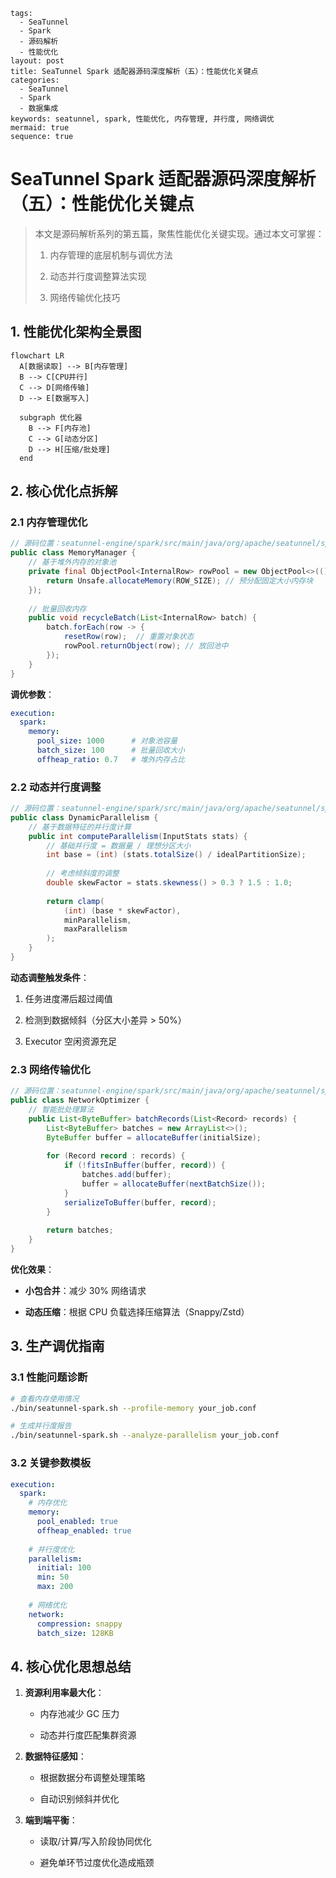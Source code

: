 
```
tags:
  - SeaTunnel
  - Spark
  - 源码解析
  - 性能优化
layout: post
title: SeaTunnel Spark 适配器源码深度解析（五）：性能优化关键点
categories:
  - SeaTunnel
  - Spark
  - 数据集成
keywords: seatunnel, spark, 性能优化, 内存管理, 并行度, 网络调优
mermaid: true
sequence: true
```

# SeaTunnel Spark 适配器源码深度解析（五）：性能优化关键点

> 本文是源码解析系列的第五篇，聚焦性能优化关键实现。通过本文可掌握：
>
> 1. 内存管理的底层机制与调优方法
>
> 2. 动态并行度调整算法实现
>
> 3. 网络传输优化技巧
>

## 1. 性能优化架构全景图

```mermaid
flowchart LR  
  A[数据读取] --> B[内存管理]  
  B --> C[CPU并行]  
  C --> D[网络传输]  
  D --> E[数据写入]  
  
  subgraph 优化器  
    B --> F[内存池]  
    C --> G[动态分区]  
    D --> H[压缩/批处理]  
  end  
```

## 2. 核心优化点拆解

### 2.1 内存管理优化

```java
// 源码位置：seatunnel-engine/spark/src/main/java/org/apache/seatunnel/spark/memory/MemoryManager.java
public class MemoryManager {
    // 基于堆外内存的对象池  
    private final ObjectPool<InternalRow> rowPool = new ObjectPool<>(() -> {
        return Unsafe.allocateMemory(ROW_SIZE); // 预分配固定大小内存块  
    });
    
    // 批量回收内存  
    public void recycleBatch(List<InternalRow> batch) {
        batch.forEach(row -> {
            resetRow(row);  // 重置对象状态  
            rowPool.returnObject(row); // 放回池中  
        });
    }
}
```

**调优参数**：

```yaml
execution:
  spark:
    memory:
      pool_size: 1000      # 对象池容量  
      batch_size: 100      # 批量回收大小
      offheap_ratio: 0.7   # 堆外内存占比  
```

### 2.2 动态并行度调整

```java
// 源码位置：seatunnel-engine/spark/src/main/java/org/apache/seatunnel/spark/dynamic/DynamicParallelism.java
public class DynamicParallelism {
    // 基于数据特征的并行度计算  
    public int computeParallelism(InputStats stats) {
        // 基础并行度 = 数据量 / 理想分区大小  
        int base = (int) (stats.totalSize() / idealPartitionSize);
        
        // 考虑倾斜度的调整  
        double skewFactor = stats.skewness() > 0.3 ? 1.5 : 1.0;
        
        return clamp(
            (int) (base * skewFactor),
            minParallelism, 
            maxParallelism
        );
    }
}
```

**动态调整触发条件**：

1. 任务进度滞后超过阈值

2. 检测到数据倾斜（分区大小差异 > 50%）

3. Executor 空闲资源充足


### 2.3 网络传输优化

```java
// 源码位置：seatunnel-engine/spark/src/main/java/org/apache/seatunnel/spark/network/NetworkOptimizer.java
public class NetworkOptimizer {
    // 智能批处理算法  
    public List<ByteBuffer> batchRecords(List<Record> records) {
        List<ByteBuffer> batches = new ArrayList<>();
        ByteBuffer buffer = allocateBuffer(initialSize);
        
        for (Record record : records) {
            if (!fitsInBuffer(buffer, record)) {
                batches.add(buffer);
                buffer = allocateBuffer(nextBatchSize());
            }
            serializeToBuffer(buffer, record);
        }
        
        return batches;
    }
}
```

**优化效果**：

- **小包合并**：减少 30% 网络请求

- **动态压缩**：根据 CPU 负载选择压缩算法（Snappy/Zstd）


## 3. 生产调优指南

### 3.1 性能问题诊断

```bash
# 查看内存使用情况  
./bin/seatunnel-spark.sh --profile-memory your_job.conf

# 生成并行度报告  
./bin/seatunnel-spark.sh --analyze-parallelism your_job.conf
```

### 3.2 关键参数模板

```yaml
execution:
  spark:
    # 内存优化  
    memory:
      pool_enabled: true
      offheap_enabled: true
    
    # 并行度优化  
    parallelism:
      initial: 100
      min: 50
      max: 200
      
    # 网络优化  
    network:
      compression: snappy
      batch_size: 128KB
```

## 4. 核心优化思想总结

1. **资源利用率最大化**：

   - 内存池减少 GC 压力

   - 动态并行度匹配集群资源

2. **数据特征感知**：

   - 根据数据分布调整处理策略

   - 自动识别倾斜并优化

3. **端到端平衡**：

   - 读取/计算/写入阶段协同优化

   - 避免单环节过度优化造成瓶颈
